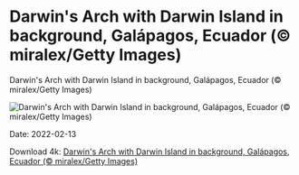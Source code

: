 # Darwin's Arch with Darwin Island in background, Galápagos, Ecuador (© miralex/Getty Images)

Darwin's Arch with Darwin Island in background, Galápagos, Ecuador (© miralex/Getty Images)

![Darwin's Arch with Darwin Island in background, Galápagos, Ecuador (© miralex/Getty Images)](https://bing.com/th?id=OHR.DarwinsArch_EN-US6875224451_UHD.jpg&w=1024&h=576)

Date: 2022-02-13

Download 4k: [Darwin's Arch with Darwin Island in background, Galápagos, Ecuador (© miralex/Getty Images)](https://bing.com/th?id=OHR.DarwinsArch_EN-US6875224451_UHD.jpg)

